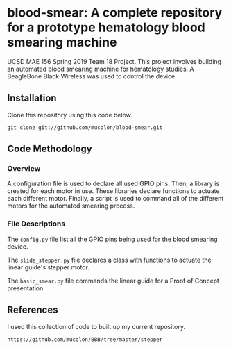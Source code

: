 blood-smear: A complete repository for a prototype hematology blood smearing machine
======================
UCSD MAE 156 Spring 2019 Team 18 Project. This project involves building an automated blood smearing machine for hematology studies. A BeagleBone Black Wireless was used to control the device.

Installation
-----------------------
Clone this repository using this code below.
```
git clone git://github.com/mucolon/blood-smear.git
```

Code Methodology
--------------------------------
### Overview
A configuration file is used to declare all used GPIO pins. Then, a library is created for each motor in use. These libraries declare functions to actuate each different motor. Finally, a script is used to command all of the different motors for the automated smearing process.

### File Descriptions
The `config.py` file list all the GPIO pins being used for the blood smearing device.

The `slide_stepper.py` file declares a class with functions to actuate the linear guide's stepper motor.

The `basic_smear.py` file commands the linear guide for a Proof of Concept presentation.

References
---------------------------
I used this collection of code to built up my current repository.
```
https://github.com/mucolon/BBB/tree/master/stepper
```

